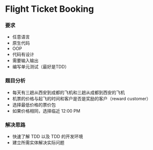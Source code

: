 # Flight Ticket Booking

### 要求

- 任意语言
- 原生代码
- OOP
- 代码有设计
- 需要输入输出
- 编写单元测试（最好是TDD）

### 题目分析

- 每天有三趟从西安到成都的飞机和三趟从成都到西安的飞机
- 机票的价格与起飞的时间和客户是否是奖励的客户（reward customer）
- 选择最低价格的票价包
- 如果价格相同，选择临近 12:00 PM

### 解决思路

- 快速了解 TDD 以及 TDD 的开发环境
- 建立所需实体解决实际问题